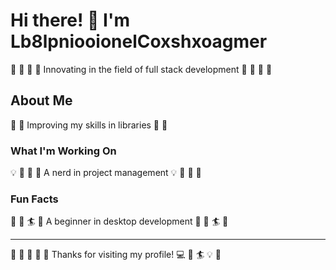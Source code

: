 # Hi there! 👋 I'm Lb8lpniooionelCoxshxoagmer

🚣 🏏 🎽 🌈 Innovating in the field of full stack development 🚣 🏏 🎽 🌈

## About Me
🏑 🎸 Improving my skills in libraries 🏑 🎸

### What I'm Working On
💡 🚣 🏹 🎰 A nerd in project management 💡 🚣 🏹 🎰

### Fun Facts
🏸 🏒 🏄 🏑 A beginner in desktop development 🏸 🏒 🏄 🏑

---
🎣 🏒 🎰 🥊 🏏 Thanks for visiting my profile! 💻 🎯 🏄 💡 🎰
